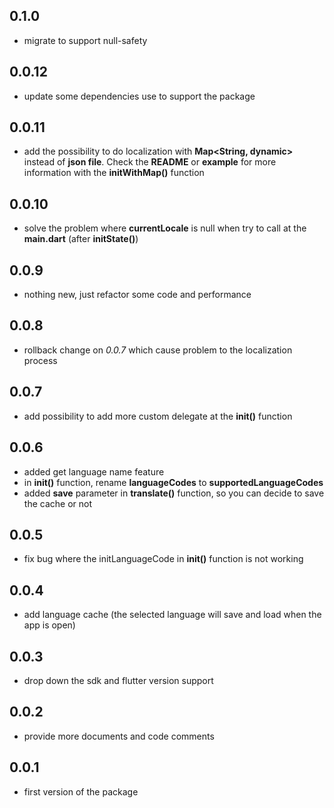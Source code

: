 ## 0.1.0
* migrate to support null-safety
## 0.0.12
* update some dependencies use to support the package
## 0.0.11
* add the possibility to do localization with **Map<String, dynamic>** instead of **json file**. Check the **README** or **example** for more information with the **initWithMap()** function
## 0.0.10
* solve the problem where **currentLocale** is null when try to call at the **main.dart** (after **initState()**)
## 0.0.9
* nothing new, just refactor some code and performance
## 0.0.8
* rollback change on *0.0.7* which cause problem to the localization process
## 0.0.7
* add possibility to add more custom delegate at the **init()** function
## 0.0.6
* added get language name feature
* in **init()** function, rename **languageCodes** to **supportedLanguageCodes**
* added **save** parameter in **translate()** function, so you can decide to save the cache or not
## 0.0.5
* fix bug where the initLanguageCode in **init()** function is not working
## 0.0.4
* add language cache (the selected language will save and load when the app is open)
## 0.0.3
* drop down the sdk and flutter version support
## 0.0.2
* provide more documents and code comments
## 0.0.1
* first version of the package